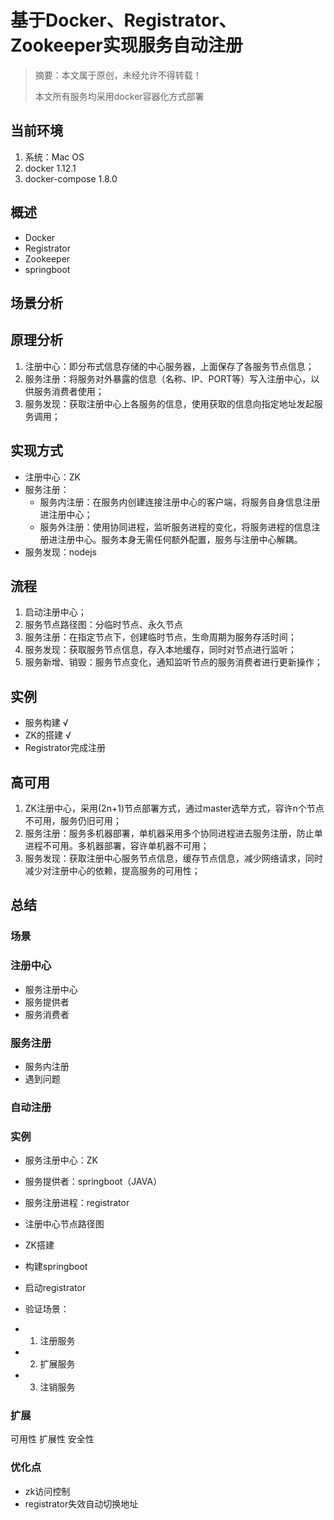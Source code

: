 # 基于Docker、Registrator、Zookeeper实现服务自动注册
 
> 摘要：本文属于原创，未经允许不得转载！
> 
> 本文所有服务均采用docker容器化方式部署 
 
 
## 当前环境
1. 系统：Mac OS
2. docker 1.12.1
3. docker-compose 1.8.0


## 概述
* Docker
* Registrator
* Zookeeper
* springboot

## 场景分析


## 原理分析
1. 注册中心：即分布式信息存储的中心服务器，上面保存了各服务节点信息；
2. 服务注册：将服务对外暴露的信息（名称、IP、PORT等）写入注册中心，以供服务消费者使用；
3. 服务发现：获取注册中心上各服务的信息，使用获取的信息向指定地址发起服务调用；


## 实现方式
* 注册中心：ZK
* 服务注册：
	* 服务内注册：在服务内创建连接注册中心的客户端，将服务自身信息注册进注册中心；
	* 服务外注册：使用协同进程，监听服务进程的变化，将服务进程的信息注册进注册中心。服务本身无需任何额外配置，服务与注册中心解耦。
* 服务发现：nodejs

## 流程
1. 启动注册中心；
2. 服务节点路径图：分临时节点、永久节点
2. 服务注册：在指定节点下，创建临时节点，生命周期为服务存活时间；
3. 服务发现：获取服务节点信息，存入本地缓存，同时对节点进行监听；
4. 服务新增、销毁：服务节点变化，通知监听节点的服务消费者进行更新操作；


## 实例

* 服务构建 √
* ZK的搭建 √
* Registrator完成注册

## 高可用
1. ZK注册中心，采用(2n+1)节点部署方式，通过master选举方式，容许n个节点不可用，服务仍旧可用；
2. 服务注册：服务多机器部署，单机器采用多个协同进程进去服务注册，防止单进程不可用。多机器部署，容许单机器不可用；
3. 服务发现：获取注册中心服务节点信息，缓存节点信息，减少网络请求，同时减少对注册中心的依赖，提高服务的可用性；

## 总结



### 场景

### 注册中心
* 服务注册中心
* 服务提供者
* 服务消费者

### 服务注册
* 服务内注册
* 遇到问题

### 自动注册

### 实例
* 服务注册中心：ZK
* 服务提供者：springboot（JAVA）
* 服务注册进程：registrator
* 注册中心节点路径图

* ZK搭建
* 构建springboot
* 启动registrator

* 验证场景：
* 1. 注册服务
* 2. 扩展服务
* 3. 注销服务


### 扩展
可用性
扩展性
安全性

### 优化点
* zk访问控制
* registrator失效自动切换地址


